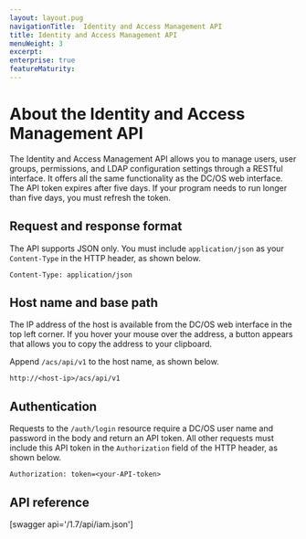 ```yaml
---
layout: layout.pug
navigationTitle:  Identity and Access Management API
title: Identity and Access Management API
menuWeight: 3
excerpt:
enterprise: true
featureMaturity:
---
```






# About the Identity and Access Management API

The Identity and Access Management API allows you to manage users, user groups, permissions, and LDAP configuration settings through a RESTful interface. It offers all the same functionality as the DC/OS web interface. The API token expires after five days. If your program needs to run longer than five days, you must refresh the token.

## Request and response format

The API supports JSON only. You must include `application/json` as your `Content-Type` in the HTTP header, as shown below.

    Content-Type: application/json
    

## Host name and base path

The IP address of the host is available from the DC/OS web interface in the top left corner. If you hover your mouse over the address, a button appears that allows you to copy the address to your clipboard.

Append `/acs/api/v1` to the host name, as shown below.

    http://<host-ip>/acs/api/v1 
    

## Authentication

Requests to the `/auth/login` resource require a DC/OS user name and password in the body and return an API token. All other requests must include this API token in the `Authorization` field of the HTTP header, as shown below.

    Authorization: token=<your-API-token> 
    

## API reference

[swagger api='/1.7/api/iam.json']